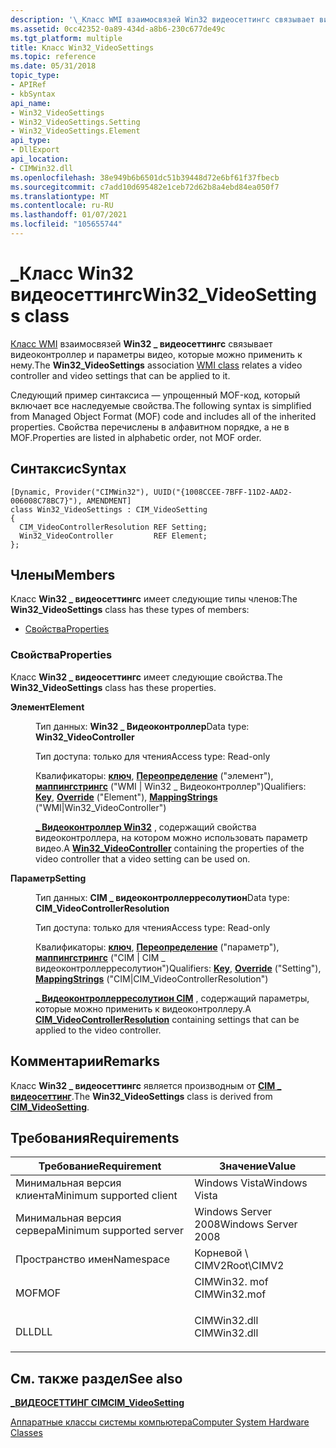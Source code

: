 ```yaml
---
description: '\_Класс WMI взаимосвязей Win32 видеосеттингс связывает видеоконтроллер и параметры видео, которые можно применить к нему.'
ms.assetid: 0cc42352-0a89-434d-a8b6-230c677de49c
ms.tgt_platform: multiple
title: Класс Win32_VideoSettings
ms.topic: reference
ms.date: 05/31/2018
topic_type:
- APIRef
- kbSyntax
api_name:
- Win32_VideoSettings
- Win32_VideoSettings.Setting
- Win32_VideoSettings.Element
api_type:
- DllExport
api_location:
- CIMWin32.dll
ms.openlocfilehash: 38e949b6b6501dc51b39448d72e6bf61f37fbecb
ms.sourcegitcommit: c7add10d695482e1ceb72d62b8a4ebd84ea050f7
ms.translationtype: MT
ms.contentlocale: ru-RU
ms.lasthandoff: 01/07/2021
ms.locfileid: "105655744"
---
```

# <a name="win32_videosettings-class"></a><span data-ttu-id="68467-103">\_Класс Win32 видеосеттингс</span><span class="sxs-lookup"><span data-stu-id="68467-103">Win32\_VideoSettings class</span></span>

<span data-ttu-id="68467-104">[Класс WMI](../wmisdk/retrieving-a-class.md) взаимосвязей **Win32 \_ видеосеттингс** связывает видеоконтроллер и параметры видео, которые можно применить к нему.</span><span class="sxs-lookup"><span data-stu-id="68467-104">The **Win32\_VideoSettings** association [WMI class](../wmisdk/retrieving-a-class.md) relates a video controller and video settings that can be applied to it.</span></span>

<span data-ttu-id="68467-105">Следующий пример синтаксиса — упрощенный MOF-код, который включает все наследуемые свойства.</span><span class="sxs-lookup"><span data-stu-id="68467-105">The following syntax is simplified from Managed Object Format (MOF) code and includes all of the inherited properties.</span></span> <span data-ttu-id="68467-106">Свойства перечислены в алфавитном порядке, а не в MOF.</span><span class="sxs-lookup"><span data-stu-id="68467-106">Properties are listed in alphabetic order, not MOF order.</span></span>

## <a name="syntax"></a><span data-ttu-id="68467-107">Синтаксис</span><span class="sxs-lookup"><span data-stu-id="68467-107">Syntax</span></span>

``` syntax
[Dynamic, Provider("CIMWin32"), UUID("{1008CCEE-7BFF-11D2-AAD2-006008C78BC7}"), AMENDMENT]
class Win32_VideoSettings : CIM_VideoSetting
{
  CIM_VideoControllerResolution REF Setting;
  Win32_VideoController         REF Element;
};
```

## <a name="members"></a><span data-ttu-id="68467-108">Члены</span><span class="sxs-lookup"><span data-stu-id="68467-108">Members</span></span>

<span data-ttu-id="68467-109">Класс **Win32 \_ видеосеттингс** имеет следующие типы членов:</span><span class="sxs-lookup"><span data-stu-id="68467-109">The **Win32\_VideoSettings** class has these types of members:</span></span>

-   [<span data-ttu-id="68467-110">Свойства</span><span class="sxs-lookup"><span data-stu-id="68467-110">Properties</span></span>](#properties)

### <a name="properties"></a><span data-ttu-id="68467-111">Свойства</span><span class="sxs-lookup"><span data-stu-id="68467-111">Properties</span></span>

<span data-ttu-id="68467-112">Класс **Win32 \_ видеосеттингс** имеет следующие свойства.</span><span class="sxs-lookup"><span data-stu-id="68467-112">The **Win32\_VideoSettings** class has these properties.</span></span>

<dl> <dt>

<span data-ttu-id="68467-113">**Элемент**</span><span class="sxs-lookup"><span data-stu-id="68467-113">**Element**</span></span>
</dt> <dd> <dl> <dt>

<span data-ttu-id="68467-114">Тип данных: **Win32 \_ Видеоконтроллер**</span><span class="sxs-lookup"><span data-stu-id="68467-114">Data type: **Win32\_VideoController**</span></span>
</dt> <dt>

<span data-ttu-id="68467-115">Тип доступа: только для чтения</span><span class="sxs-lookup"><span data-stu-id="68467-115">Access type: Read-only</span></span>
</dt> <dt>

<span data-ttu-id="68467-116">Квалификаторы: [**ключ**](../wmisdk/key-qualifier.md), [**Переопределение**](../wmisdk/standard-qualifiers.md) ("элемент"), [**маппингстрингс**](../wmisdk/standard-qualifiers.md) ("WMI \| Win32 \_ Видеоконтроллер")</span><span class="sxs-lookup"><span data-stu-id="68467-116">Qualifiers: [**Key**](../wmisdk/key-qualifier.md), [**Override**](../wmisdk/standard-qualifiers.md) ("Element"), [**MappingStrings**](../wmisdk/standard-qualifiers.md) ("WMI\|Win32\_VideoController")</span></span>
</dt> </dl>

<span data-ttu-id="68467-117">[**\_ Видеоконтроллер Win32**](win32-videocontroller.md) , содержащий свойства видеоконтроллера, на котором можно использовать параметр видео.</span><span class="sxs-lookup"><span data-stu-id="68467-117">A [**Win32\_VideoController**](win32-videocontroller.md) containing the properties of the video controller that a video setting can be used on.</span></span>

</dd> <dt>

<span data-ttu-id="68467-118">**Параметр**</span><span class="sxs-lookup"><span data-stu-id="68467-118">**Setting**</span></span>
</dt> <dd> <dl> <dt>

<span data-ttu-id="68467-119">Тип данных: **CIM \_ видеоконтроллерресолутион**</span><span class="sxs-lookup"><span data-stu-id="68467-119">Data type: **CIM\_VideoControllerResolution**</span></span>
</dt> <dt>

<span data-ttu-id="68467-120">Тип доступа: только для чтения</span><span class="sxs-lookup"><span data-stu-id="68467-120">Access type: Read-only</span></span>
</dt> <dt>

<span data-ttu-id="68467-121">Квалификаторы: [**ключ**](../wmisdk/key-qualifier.md), [**Переопределение**](../wmisdk/standard-qualifiers.md) ("параметр"), [**маппингстрингс**](../wmisdk/standard-qualifiers.md) ("CIM \| CIM \_ видеоконтроллерресолутион")</span><span class="sxs-lookup"><span data-stu-id="68467-121">Qualifiers: [**Key**](../wmisdk/key-qualifier.md), [**Override**](../wmisdk/standard-qualifiers.md) ("Setting"), [**MappingStrings**](../wmisdk/standard-qualifiers.md) ("CIM\|CIM\_VideoControllerResolution")</span></span>
</dt> </dl>

<span data-ttu-id="68467-122">[**\_ Видеоконтроллерресолутион CIM**](cim-videocontrollerresolution.md) , содержащий параметры, которые можно применить к видеоконтроллеру.</span><span class="sxs-lookup"><span data-stu-id="68467-122">A [**CIM\_VideoControllerResolution**](cim-videocontrollerresolution.md) containing settings that can be applied to the video controller.</span></span>

</dd> </dl>

## <a name="remarks"></a><span data-ttu-id="68467-123">Комментарии</span><span class="sxs-lookup"><span data-stu-id="68467-123">Remarks</span></span>

<span data-ttu-id="68467-124">Класс **Win32 \_ видеосеттингс** является производным от [**CIM \_ видеосеттинг**](cim-videosetting.md).</span><span class="sxs-lookup"><span data-stu-id="68467-124">The **Win32\_VideoSettings** class is derived from [**CIM\_VideoSetting**](cim-videosetting.md).</span></span>

## <a name="requirements"></a><span data-ttu-id="68467-125">Требования</span><span class="sxs-lookup"><span data-stu-id="68467-125">Requirements</span></span>



| <span data-ttu-id="68467-126">Требование</span><span class="sxs-lookup"><span data-stu-id="68467-126">Requirement</span></span> | <span data-ttu-id="68467-127">Значение</span><span class="sxs-lookup"><span data-stu-id="68467-127">Value</span></span> |
|-------------------------------------|-----------------------------------------------------------------------------------------|
| <span data-ttu-id="68467-128">Минимальная версия клиента</span><span class="sxs-lookup"><span data-stu-id="68467-128">Minimum supported client</span></span><br/> | <span data-ttu-id="68467-129">Windows Vista</span><span class="sxs-lookup"><span data-stu-id="68467-129">Windows Vista</span></span><br/>                                                                |
| <span data-ttu-id="68467-130">Минимальная версия сервера</span><span class="sxs-lookup"><span data-stu-id="68467-130">Minimum supported server</span></span><br/> | <span data-ttu-id="68467-131">Windows Server 2008</span><span class="sxs-lookup"><span data-stu-id="68467-131">Windows Server 2008</span></span><br/>                                                          |
| <span data-ttu-id="68467-132">Пространство имен</span><span class="sxs-lookup"><span data-stu-id="68467-132">Namespace</span></span><br/>                | <span data-ttu-id="68467-133">Корневой \\ CIMV2</span><span class="sxs-lookup"><span data-stu-id="68467-133">Root\\CIMV2</span></span><br/>                                                                  |
| <span data-ttu-id="68467-134">MOF</span><span class="sxs-lookup"><span data-stu-id="68467-134">MOF</span></span><br/>                      | <dl> <span data-ttu-id="68467-135"><dt>CIMWin32. mof</dt></span><span class="sxs-lookup"><span data-stu-id="68467-135"><dt>CIMWin32.mof</dt></span></span> </dl> |
| <span data-ttu-id="68467-136">DLL</span><span class="sxs-lookup"><span data-stu-id="68467-136">DLL</span></span><br/>                      | <dl> <span data-ttu-id="68467-137"><dt>CIMWin32.dll</dt></span><span class="sxs-lookup"><span data-stu-id="68467-137"><dt>CIMWin32.dll</dt></span></span> </dl> |



## <a name="see-also"></a><span data-ttu-id="68467-138">См. также раздел</span><span class="sxs-lookup"><span data-stu-id="68467-138">See also</span></span>

<dl> <dt>

[<span data-ttu-id="68467-139">**\_ВИДЕОСЕТТИНГ CIM**</span><span class="sxs-lookup"><span data-stu-id="68467-139">**CIM\_VideoSetting**</span></span>](cim-videosetting.md)
</dt> <dt>

[<span data-ttu-id="68467-140">Аппаратные классы системы компьютера</span><span class="sxs-lookup"><span data-stu-id="68467-140">Computer System Hardware Classes</span></span>](computer-system-hardware-classes.md)
</dt> </dl>

 

 

